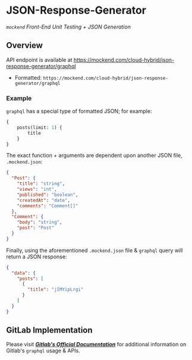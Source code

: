 # JSON-Response-Generator #

*`mockend` Front-End Unit Testing + JSON Generation*

## Overview ##

API endpoint is available at https://mockend.com/cloud-hybrid/json-response-generator/graphql
- Formatted: `https://mockend.com/cloud-hybrid/json-response-generator/graphql`

### Example ###

`graphql` has a special type of formatted JSON; for example:

```graphql
{ 
    posts(limit: 1) {
        title
    } 
}
```

The exact function + arguments are dependent upon another
JSON file, `.mockend.json`:

```json
{
  "Post": {
    "title": "string",
    "views": "int",
    "published": "boolean",
    "createdAt": "date",
    "comments": "Comment[]"
  },
  "Comment": {
    "body": "string",
    "post": "Post"
  }
}
```

Finally, using the aforementioned `.mockend.json` file & `graphql` query will return
a JSON response:

```json
{
  "data": {
    "posts": [
      {
        "title": "jIMYipLrgi"
      }
    ]
  }
}
```

## GitLab Implementation ##

Please visit [***Gitlab's Official Documentation***](https://docs.gitlab.com/ee/api/graphql/getting_started.html)
for additional information on Gitlab's `graphql` usage & APIs.


